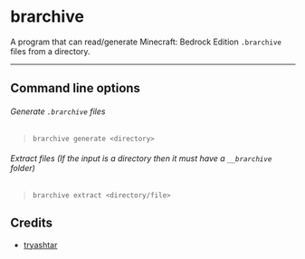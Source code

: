 # brarchive
A program that can read/generate Minecraft: Bedrock Edition `.brarchive` files from a directory.

---
## Command line options
###### Generate `.brarchive` files
> `brarchive generate <directory>`
###### Extract files (If the input is a directory then it must have a `__brarchive` folder)
> `brarchive extract <directory/file>`

## Credits
- [tryashtar](https://gist.github.com/tryashtar/4e62280c1611d744b6aa5d752ab69c15)
